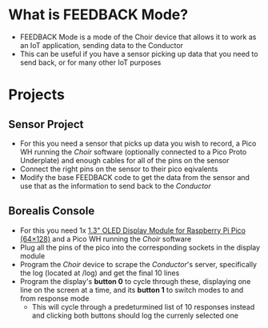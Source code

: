 # What is FEEDBACK Mode?
- FEEDBACK Mode is a mode of the Choir device that allows it to work as an IoT application, sending data to the Conductor
- This can be useful if you have a sensor picking up data that you need to send back, or for many other IoT purposes
# Projects
## Sensor Project
- For this you need a sensor that picks up data you wish to record, a Pico WH running the _Choir_ software (optionally connected to a Pico Proto Underplate) and enough cables for all of the pins on the sensor
- Connect the right pins on the sensor to their pico eqivalents
- Modify the base FEEDBACK code to get the data from the sensor and use that as the information to send back to the _Conductor_
## Borealis Console
- For this you need 1x [1.3" OLED Display Module for Raspberry Pi Pico (64×128)](https://thepihut.com/products/1-3-oled-display-module-for-raspberry-pi-pico-64x128) and a Pico WH running the _Choir_ software
- Plug all the pins of the pico into the corresponding sockets in the display module
- Program the _Choir_ device to scrape the _Conductor_'s server, specifically the log (located at /log) and get the final 10 lines
- Program the display's **button 0** to cycle through these, displaying one line on the screen at a time, and its **button 1** to switch modes to and from response mode
  - This will cycle through a predeturmined list of 10 responses instead and clicking both buttons should log the currenly selected one
